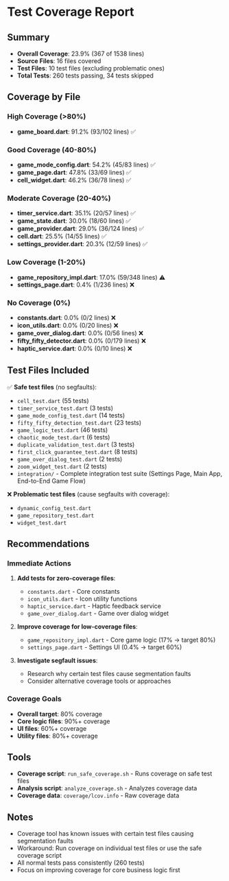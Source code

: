 # Test Coverage Report

## Summary
- **Overall Coverage**: 23.9% (367 of 1538 lines)
- **Source Files**: 16 files covered
- **Test Files**: 10 test files (excluding problematic ones)
- **Total Tests**: 260 tests passing, 34 tests skipped

## Coverage by File

### High Coverage (>80%)
- **game_board.dart**: 91.2% (93/102 lines) ✅

### Good Coverage (40-80%)
- **game_mode_config.dart**: 54.2% (45/83 lines) ✅
- **game_page.dart**: 47.8% (33/69 lines) ✅
- **cell_widget.dart**: 46.2% (36/78 lines) ✅

### Moderate Coverage (20-40%)
- **timer_service.dart**: 35.1% (20/57 lines) ✅
- **game_state.dart**: 30.0% (18/60 lines) ✅
- **game_provider.dart**: 29.0% (36/124 lines) ✅
- **cell.dart**: 25.5% (14/55 lines) ✅
- **settings_provider.dart**: 20.3% (12/59 lines) ✅

### Low Coverage (1-20%)
- **game_repository_impl.dart**: 17.0% (59/348 lines) ⚠️
- **settings_page.dart**: 0.4% (1/236 lines) ❌

### No Coverage (0%)
- **constants.dart**: 0.0% (0/2 lines) ❌
- **icon_utils.dart**: 0.0% (0/20 lines) ❌
- **game_over_dialog.dart**: 0.0% (0/56 lines) ❌
- **fifty_fifty_detector.dart**: 0.0% (0/179 lines) ❌
- **haptic_service.dart**: 0.0% (0/10 lines) ❌

## Test Files Included
✅ **Safe test files** (no segfaults):
- `cell_test.dart` (55 tests)
- `timer_service_test.dart` (3 tests)
- `game_mode_config_test.dart` (14 tests)
- `fifty_fifty_detection_test.dart` (23 tests)
- `game_logic_test.dart` (46 tests)
- `chaotic_mode_test.dart` (6 tests)
- `duplicate_validation_test.dart` (3 tests)
- `first_click_guarantee_test.dart` (8 tests)
- `game_over_dialog_test.dart` (2 tests)
- `zoom_widget_test.dart` (2 tests)
- `integration/` - Complete integration test suite (Settings Page, Main App, End-to-End Game Flow)

❌ **Problematic test files** (cause segfaults with coverage):
- `dynamic_config_test.dart`
- `game_repository_test.dart`
- `widget_test.dart`

## Recommendations

### Immediate Actions
1. **Add tests for zero-coverage files**:
   - `constants.dart` - Core constants
   - `icon_utils.dart` - Icon utility functions
   - `haptic_service.dart` - Haptic feedback service
   - `game_over_dialog.dart` - Game over dialog widget

2. **Improve coverage for low-coverage files**:
   - `game_repository_impl.dart` - Core game logic (17% → target 80%)
   - `settings_page.dart` - Settings UI (0.4% → target 60%)

3. **Investigate segfault issues**:
   - Research why certain test files cause segmentation faults
   - Consider alternative coverage tools or approaches

### Coverage Goals
- **Overall target**: 80% coverage
- **Core logic files**: 90%+ coverage
- **UI files**: 60%+ coverage
- **Utility files**: 80%+ coverage

## Tools
- **Coverage script**: `run_safe_coverage.sh` - Runs coverage on safe test files
- **Analysis script**: `analyze_coverage.sh` - Analyzes coverage data
- **Coverage data**: `coverage/lcov.info` - Raw coverage data

## Notes
- Coverage tool has known issues with certain test files causing segmentation faults
- Workaround: Run coverage on individual test files or use the safe coverage script
- All normal tests pass consistently (260 tests)
- Focus on improving coverage for core business logic first 